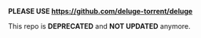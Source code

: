 **PLEASE USE https://github.com/deluge-torrent/deluge**

This repo is **DEPRECATED** and **NOT UPDATED** anymore.

